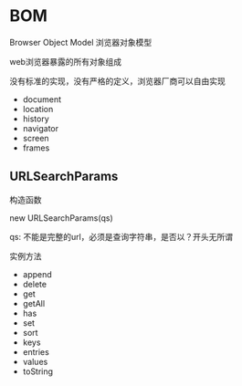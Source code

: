 # BOM
Browser Object Model 浏览器对象模型

web浏览器暴露的所有对象组成 

没有标准的实现，没有严格的定义，浏览器厂商可以自由实现

+ document
+ location
+ history
+ navigator
+ screen
+ frames


## URLSearchParams
构造函数 

new URLSearchParams(qs)

qs: 不能是完整的url，必须是查询字符串，是否以？开头无所谓

实例方法
+ append
+ delete
+ get
+ getAll
+ has
+ set
+ sort
+ keys
+ entries
+ values
+ toString
